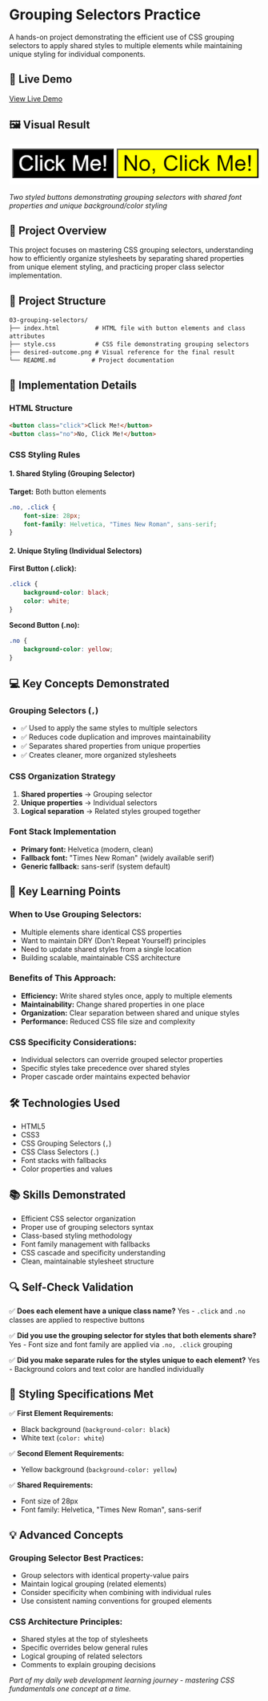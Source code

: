 # **Grouping Selectors Practice**

A hands-on project demonstrating the efficient use of CSS grouping selectors to apply shared styles to multiple elements while maintaining unique styling for individual components.

## **🔗 Live Demo**
[View Live Demo](https://nithishkumar0283.github.io/Fullstack_learning_path/css/03-grouping-selectors/)

## **🖼️ Visual Result**

![Desired Outcome](./desired-outcome.png)

*Two styled buttons demonstrating grouping selectors with shared font properties and unique background/color styling*

## **🎯 Project Overview**

This project focuses on mastering CSS grouping selectors, understanding how to efficiently organize stylesheets by separating shared properties from unique element styling, and practicing proper class selector implementation.

## **📁 Project Structure**

```
03-grouping-selectors/
├── index.html          # HTML file with button elements and class attributes
├── style.css           # CSS file demonstrating grouping selectors
├── desired-outcome.png # Visual reference for the final result
└── README.md          # Project documentation
```

## **🎨 Implementation Details**

### **HTML Structure**

```html
<button class="click">Click Me!</button>
<button class="no">No, Click Me!</button>
```

### **CSS Styling Rules**

#### **1. Shared Styling (Grouping Selector)**
**Target:** Both button elements

```css
.no, .click {
    font-size: 28px;
    font-family: Helvetica, "Times New Roman", sans-serif;    
}
```

#### **2. Unique Styling (Individual Selectors)**

**First Button (.click):**
```css
.click {
    background-color: black;
    color: white;
}
```

**Second Button (.no):**
```css
.no {
    background-color: yellow;
}
```

## **💻 Key Concepts Demonstrated**

### **Grouping Selectors (`,`)**
* ✅ Used to apply the same styles to multiple selectors
* ✅ Reduces code duplication and improves maintainability
* ✅ Separates shared properties from unique properties
* ✅ Creates cleaner, more organized stylesheets

### **CSS Organization Strategy**
1. **Shared properties** → Grouping selector
2. **Unique properties** → Individual selectors
3. **Logical separation** → Related styles grouped together

### **Font Stack Implementation**
* **Primary font:** Helvetica (modern, clean)
* **Fallback font:** "Times New Roman" (widely available serif)
* **Generic fallback:** sans-serif (system default)

## **🧠 Key Learning Points**

### **When to Use Grouping Selectors:**
* Multiple elements share identical CSS properties
* Want to maintain DRY (Don't Repeat Yourself) principles
* Need to update shared styles from a single location
* Building scalable, maintainable CSS architecture

### **Benefits of This Approach:**
* **Efficiency:** Write shared styles once, apply to multiple elements
* **Maintainability:** Change shared properties in one place
* **Organization:** Clear separation between shared and unique styles
* **Performance:** Reduced CSS file size and complexity

### **CSS Specificity Considerations:**
* Individual selectors can override grouped selector properties
* Specific styles take precedence over shared styles
* Proper cascade order maintains expected behavior

## **🛠️ Technologies Used**

* HTML5
* CSS3
* CSS Grouping Selectors (`,`)
* CSS Class Selectors (`.`)
* Font stacks with fallbacks
* Color properties and values

## **📚 Skills Demonstrated**

* Efficient CSS selector organization
* Proper use of grouping selectors syntax
* Class-based styling methodology
* Font family management with fallbacks
* CSS cascade and specificity understanding
* Clean, maintainable stylesheet structure

## **🔍 Self-Check Validation**

✅ **Does each element have a unique class name?** Yes - `.click` and `.no` classes are applied to respective buttons

✅ **Did you use the grouping selector for styles that both elements share?** Yes - Font size and font family are applied via `.no, .click` grouping

✅ **Did you make separate rules for the styles unique to each element?** Yes - Background colors and text color are handled individually

## **🎨 Styling Specifications Met**

✅ **First Element Requirements:**
* Black background (`background-color: black`)
* White text (`color: white`)

✅ **Second Element Requirements:**
* Yellow background (`background-color: yellow`)

✅ **Shared Requirements:**
* Font size of 28px
* Font family: Helvetica, "Times New Roman", sans-serif

## **💡 Advanced Concepts**

### **Grouping Selector Best Practices:**
* Group selectors with identical property-value pairs
* Maintain logical grouping (related elements)
* Consider specificity when combining with individual rules
* Use consistent naming conventions for grouped elements

### **CSS Architecture Principles:**
* Shared styles at the top of stylesheets
* Specific overrides below general rules
* Logical grouping of related selectors
* Comments to explain grouping decisions

*Part of my daily web development learning journey - mastering CSS fundamentals one concept at a time.*